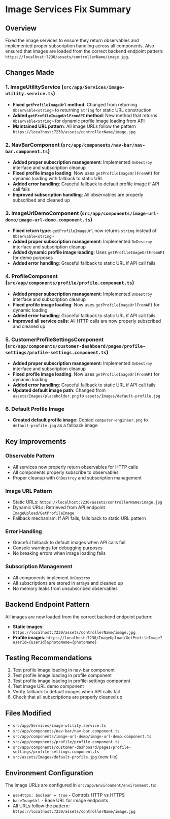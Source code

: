 # Image Services Fix Summary

## Overview
Fixed the image services to ensure they return observables and implemented proper subscription handling across all components. Also ensured that images are loaded from the correct backend endpoint pattern: `https://localhost:7230/assets/controllerName/image.jpg`.

## Changes Made

### 1. ImageUtilityService (`src/app/Services/image-utility.service.ts`)
- **Fixed `getProfileImageUrl` method**: Changed from returning `Observable<string>` to returning `string` for static URL construction
- **Added `getProfileImageUrlFromAPI` method**: New method that returns `Observable<string>` for dynamic profile image loading from API
- **Maintained URL pattern**: All image URLs follow the pattern `https://localhost:7230/assets/controllerName/image.jpg`

### 2. NavBarComponent (`src/app/components/nav-bar/nav-bar.component.ts`)
- **Added proper subscription management**: Implemented `OnDestroy` interface and subscription cleanup
- **Fixed profile image loading**: Now uses `getProfileImageUrlFromAPI` for dynamic loading with fallback to static URL
- **Added error handling**: Graceful fallback to default profile image if API call fails
- **Improved subscription handling**: All observables are properly subscribed and cleaned up

### 3. ImageUrlDemoComponent (`src/app/components/image-url-demo/image-url-demo.component.ts`)
- **Fixed return type**: `getProfileImageUrl` now returns `string` instead of `Observable<string>`
- **Added proper subscription management**: Implemented `OnDestroy` interface and subscription cleanup
- **Added dynamic profile image loading**: Uses `getProfileImageUrlFromAPI` for demo purposes
- **Added error handling**: Graceful fallback to static URL if API call fails

### 4. ProfileComponent (`src/app/components/profile/profile.component.ts`)
- **Added proper subscription management**: Implemented `OnDestroy` interface and subscription cleanup
- **Fixed profile image loading**: Now uses `getProfileImageUrlFromAPI` for dynamic loading
- **Added error handling**: Graceful fallback to static URL if API call fails
- **Improved all service calls**: All HTTP calls are now properly subscribed and cleaned up

### 5. CustomerProfileSettingsComponent (`src/app/components/customer-dashboard/pages/profile-settings/profile-settings.component.ts`)
- **Added proper subscription management**: Implemented `OnDestroy` interface and subscription cleanup
- **Fixed profile image loading**: Now uses `getProfileImageUrlFromAPI` for dynamic loading
- **Added error handling**: Graceful fallback to static URL if API call fails
- **Updated default image path**: Changed from `assets/Images/placeholder.png` to `assets/Images/default-profile.jpg`

### 6. Default Profile Image
- **Created default profile image**: Copied `computer-engineer.png` to `default-profile.jpg` as a fallback image

## Key Improvements

### Observable Pattern
- All services now properly return observables for HTTP calls
- All components properly subscribe to observables
- Proper cleanup with `OnDestroy` and subscription management

### Image URL Pattern
- Static URLs: `https://localhost:7230/assets/controllerName/image.jpg`
- Dynamic URLs: Retrieved from API endpoint `ImageUpload/GetProfileImage`
- Fallback mechanism: If API fails, falls back to static URL pattern

### Error Handling
- Graceful fallback to default images when API calls fail
- Console warnings for debugging purposes
- No breaking errors when image loading fails

### Subscription Management
- All components implement `OnDestroy`
- All subscriptions are stored in arrays and cleaned up
- No memory leaks from unsubscribed observables

## Backend Endpoint Pattern
All images are now loaded from the correct backend endpoint pattern:
- **Static images**: `https://localhost:7230/assets/controllerName/image.jpg`
- **Profile images**: `https://localhost:7230/ImageUpload/GetProfileImage?userId={userId}&photoName={photoName}`

## Testing Recommendations
1. Test profile image loading in nav-bar component
2. Test profile image loading in profile component
3. Test profile image loading in profile-settings component
4. Test image URL demo component
5. Verify fallback to default images when API calls fail
6. Check that all subscriptions are properly cleaned up

## Files Modified
- `src/app/Services/image-utility.service.ts`
- `src/app/components/nav-bar/nav-bar.component.ts`
- `src/app/components/image-url-demo/image-url-demo.component.ts`
- `src/app/components/profile/profile.component.ts`
- `src/app/components/customer-dashboard/pages/profile-settings/profile-settings.component.ts`
- `src/assets/Images/default-profile.jpg` (new file)

## Environment Configuration
The image URLs are configured in `src/app/Environment/environment.ts`:
- `useHttps: boolean = true` - Controls HTTP vs HTTPS
- `baseImageUrl` - Base URL for image endpoints
- All URLs follow the pattern: `https://localhost:7230/assets/controllerName/image.jpg` 